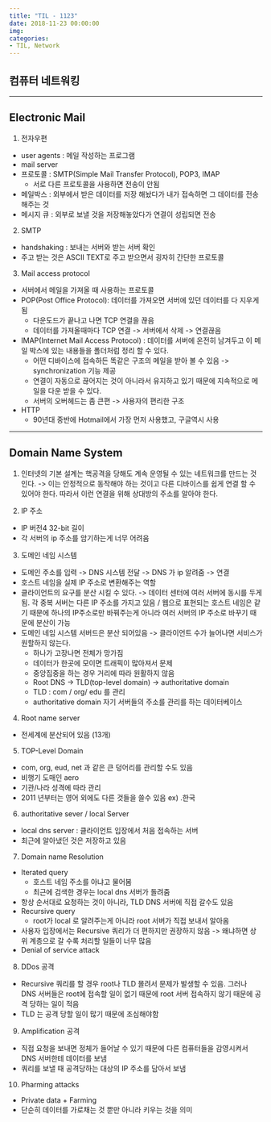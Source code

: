 ```yaml
---
title: "TIL - 1123"
date: 2018-11-23 00:00:00
img:
categories:
- TIL, Network
---
```


## 컴퓨터 네트워킹

----

## Electronic Mail

1. 전자우편
- user agents : 메일 작성하는 프로그램
- mail server
- 프로토콜 : SMTP(Simple Mail Transfer Protocol), POP3, IMAP
    - 서로 다른 프로토콜을 사용하면 전송이 안됨
- 메일박스 : 외부에서 받은 데이터를 저장 해놨다가 내가 접속하면 그 데이터를 전송해주는 것
- 메시지 큐 : 외부로 보낼 것을 저장해놓았다가 연결이 성립되면 전송

2. SMTP
-  handshaking : 보내는 서버와 받는 서버 확인
- 주고 받는 것은 ASCII TEXT로 주고 받으면서 굉자히 간단한 프로토콜

3. Mail access protocol
- 서버에서 메일을 가져올 때 사용하는 프로토콜
- POP(Post Office Protocol): 데이터를 가져오면 서버에 있던 데이터를 다 지우게 됨
    - 다운도드가 끝나고 나면 TCP 연결을 끊음
    - 데이터를 가져올때마다  TCP 연결 -> 서버에서 삭제 -> 연결끊음
- IMAP(Internet Mail Access Protocol) : 데이터를 서버에 온전히 남겨두고 이 메일 박스에 있는 내용들을 폴더처럼 정리 할 수 있다.
    - 어떤 디바이스에 접속하든 똑같은 구조의 메일을 받아 볼 수 있음 -> synchronization 기능 제공
    - 연결이 자동으로 끊어지는 것이 아니라서 유지하고 있기 때문에 지속적으로 메일을 다운 받을 수 있다.
    - 서버의 오버헤드는 좀 큰편 -> 사용자의 편리한 구조
- HTTP
    - 90년대 중반에 Hotmail에서 가장 먼저 사용했고, 구글역시 사용

---

## Domain Name System

1. 인터넷의 기본 설계는 핵공격을 당해도 계속 운영될 수 있는 네트워크를 만드는 것인다. -> 이는 안정적으로 동작해야 하는 것이고 다른 디바이스를 쉽게 연결 할 수 있어야 한다. 따라서 이런 연결을 위해 상대방의 주소를 알아야 한다.

2. IP 주소
- IP 버전4 32-bit 길이
- 각 서버의 ip 주소를 암기하는게 너무 어려움

3. 도메인 네임 시스템
- 도메인 주소를 입력 -> DNS 시스템 전달 -> DNS 가 ip 알려줌 -> 연결
- 호스트 네임을 실제 IP 주소로 변환해주는 역할
- 클라이언트의 요구를 분산 시킬 수 있다. -> 데이터 센터에 여러 서버에 동시를 두게 됨. 각 중복 서버는 다른 IP 주소를 가지고 있음 / 웹으로 표현되는 호스트 네임은 같기 때문에 하나의 IP주소로만 바꿔주는게 아니라 여러 서버의 IP 주소로 바꾸기 때문에 분산이 가능
- 도메인 네임 시스템 서버드은 분산 되어있음 -> 클라이언트 수가 늘어나면 서비스가 원할하지 않는다.
    - 하나가 고장나면 전체가 망가짐
    - 데이터가 한곳에 모이면 트래픽이 많아져서 문제
    - 중앙집중을 하는 경우 거리에 따라 원활하지 않음
    - Root DNS -> TLD(top-level domain) -> authoritative domain
    - TLD : com / org/ edu 를 관리
    - authoritative domain 자기 서버들의 주소를 관리를 하는 데이터베이스

4. Root name server
- 전세계에 분산되어 있음 (13개)

5. TOP-Level Domain
- com, org, eud, net 과 같은 큰 덩어리를 관리할 수도 있음
- 비행기 도매인 aero
- 기관/나라 성격에 따라 관리
- 2011 년부터는 영어 외에도 다른 것들을 쓸수 있음 ex)  .한국

6. authoritative sever / local Server
- local dns server : 클라이언트 입장에서 처음 접속하는 서버
- 최근에 알아냈던 것은 저장하고 있음

7. Domain name Resolution
- Iterated query
    - 호스트 네임 주소를 아냐고 물어봄
    - 최근에 검색한 경우는 local dns 서버가 돌려줌
- 항상 순서대로 요청하는 것이 아니라, TLD DNS 서버에 직접 갈수도 있음
- Recursive query 
    - root가 local 로 알려주는게 아니라 root 서버가 직접 보내서 알아옴
- 사용자 입장에서는 Recursive 쿼리가 더 편하지만 권장하지 않음 -> 왜냐하면 상위 계층으로 갈 수록 처리할 일들이 너무 많음
- Denial of service attack

8. DDos 공격
- Recursive 쿼리를 할 경우 root나 TLD 몰려서 문제가 발생할 수 있음. 그러나 DNS 서버들은 root에 접속할 일이 없기 때문에 root 서버 접속하지 않기 때문에 공격 당하는 일이 적음
- TLD 는 공격 당할 일이 많기 때문에 조심해야함

9. Amplification 공격
- 직접 요청을 보내면 정체가 들어날 수 있기 때문에 다른 컴퓨터들을 감영시켜서 DNS 서버한테 데이터를 보냄
- 쿼리를 보낼 때 공격당하는 대상의 IP 주소를 담아서 보냄

10. Pharming attacks
- Private data + Farming
- 단순히 데이터를 가로채는 것 뿐만 아니라 키우는 것을 의미
